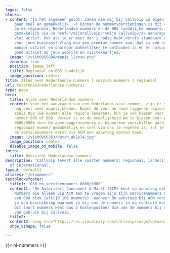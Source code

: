 ```yaml
---
logos: false
blocks:
- content: 'In het algemeen geldt: zaken die wij bij Callvoip in eigen beheer doen,
    gaan snel en gemakkelijk :-) Binnen de nummervoorzieningen is dit van toepassing
    op de regionale, Nederlandse nummers en de 085 landelijke nummers. Deze kun je
    gemakkelijk via <a href="/mijncallvoip/">Mijn Callvoip</a> aanvragen en zijn dan
    vlot actief. Ook als je er meer dan 1 nodig hebt.<br>Is standaard niet goed genoeg
    voor jouw business? Vraag dan een premium nummer aan. Dat is een nummer wat er
    mooier uitziet en daardoor makkelijker te onthouden is en er natuurlijk gewoon
    goed uitziet op jouw website en visitekaartjes.'
  image: "/v1600956804/mapje_l2znsw.png"
  zooming: true
  position: image_left
  title: Regionaal en 085 landelijk
  image_position: center
title: Alles over Nederlandse nummers | service nummers | regionaal
url: telefonie/nederlandse-nummers/
type: page
hero:
  title: Alles over Nederlandse nummers
  content: Voor het aanvragen van een Nederlands vast nummer, zijn er stiekem ook
    nog best veel mogelijkheden. Naast de voor de hand liggende regionale nummers
    zoals 050 (we kunnen alle regio’s leveren), kun je ook kiezen voor een landelijk
    nummer 085 of 088. Verder is er de mogelijkheid om te kiezen voor een servicenummer
    0800/0900.<br> De aanvraagprocedures en kenmerken verschillen aardig. Waar een
    regionaal nummer gemakkelijk en snel via ons te regelen is, zul je voor bijvoorbeeld
    de servicenummers eerst via ACM een aanvraag moeten doen.
  image: "/v1600956363/dutch_ab2y74.jpg"
  image_position: center
  disable_image_on_mobile: false
intro:
  title: Overzicht Nederlandse nummers
description: 'Callvoip levert alle soorten nummers: regionaal, landelijk, service
  of internationaal. '
layout: default2
aliases: "/nlnummers"
textblocksfooter:
- title1: '088 en servicenummers 0800/0900'
  content1: 'De Autoriteit Consument & Markt (ACM) kent op aanvraag ook nummers toe.
    Nummers die alleen via ACM aan te vragen zijn zijn servicenummers 0800/0900 en
    een 088 blok (altijd 100 nummers). Wanneer de aanvraag bij ACM rond is, ontvang
    je een beschikking waarmee je bij ons de nummers in de centrale kunt activeren.
    Dit soort nummers kent dus 2 kostenposten: die van de nummers bij de ACM en die
    van gebruik bij Callvoip.'
  title2: ''
  content2: <img src="https://res.cloudinary.com/callvoip/image/upload/v1601302814/callcenter_hzyepj.png">
  show_vshape: false

---
```

{{< nl-nummers >}}

